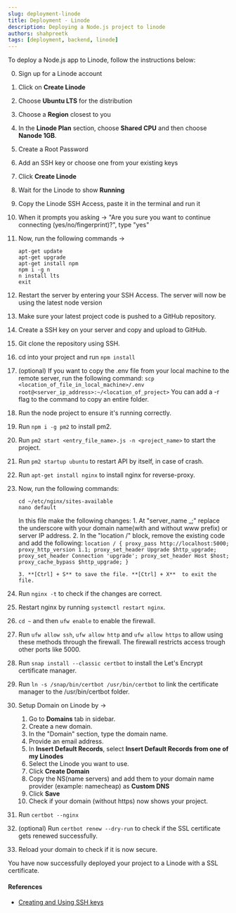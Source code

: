 ```yaml
---
slug: deployment-linode
title: Deployment - Linode
description: Deploying a Node.js project to linode
authors: shahpreetk
tags: [deployment, backend, linode]
---
```


To deploy a Node.js app to Linode, follow the instructions below:
<!-- truncate -->
0. Sign up for a Linode account
1. Click on **Create Linode**
2. Choose **Ubuntu LTS** for the distribution
3. Choose a **Region** closest to you
4. In the **Linode Plan** section, choose **Shared CPU** and then choose **Nanode 1GB**.
5. Create a Root Password
6. Add an SSH key or choose one from your existing keys
7. Click **Create Linode**
8. Wait for the Linode to show **Running**
9. Copy the Linode SSH Access, paste it in the terminal and run it
10. When it prompts you asking -> "Are you sure you want to continue connecting (yes/no/fingerprint)?", type "yes"
11. Now, run the following commands ->
    ```
    apt-get update
    apt-get upgrade
    apt-get install npm
    npm i -g n
    n install lts
    exit
    ```
12. Restart the server by entering your SSH Access. The server will now be using the latest node version
13. Make sure your latest project code is pushed to a GitHub repository.
14. Create a SSH key on your server and copy and upload to GitHub.
15. Git clone the repository using SSH.
16. cd into your project and run ```npm install```
17. (optional) If you want to copy the .env file from your local machine to the remote server, run the following command:
      ```scp <location_of_file_in_local_machine>/.env root@<server_ip_address>:~/<location_of_project>```
You can add a -r flag to the command to copy an entire folder.
18. Run the node project to ensure it's running correctly.
19. Run ```npm i -g pm2``` to install pm2.
20. Run ```pm2 start <entry_file_name>.js -n <project_name>``` to start the project.
21. Run ```pm2 startup ubuntu``` to restart API by itself, in case of crash.
22. Run ```apt-get install nginx``` to install nginx for reverse-proxy.
23. Now, run the following commands:
    ```
    cd ~/etc/nginx/sites-available
    nano default
    ```
    In this file make the following changes:
        1. At "server_name _;" replace the underscore with your domain name(with and without www prefix) or server IP address.
        2. In the "location /" block, remove the existing code and add the following:
              ```
              location / {
                  proxy_pass http://localhost:5000;
                  proxy_http_version 1.1;
                  proxy_set_header Upgrade $http_upgrade;
                  proxy_set_header Connection 'upgrade';
                  proxy_set_header Host $host;
                  proxy_cache_bypass $http_upgrade;
              }
              ```

        3. **[Ctrl] + S** to save the file. **[Ctrl] + X**  to exit the file.
24. Run ```nginx -t``` to check if the changes are correct.
25. Restart nginx by running ```systemctl restart nginx```.
26. ```cd ~``` and then ```ufw enable``` to enable the firewall.
27. Run ```ufw allow ssh```, ```ufw allow http``` and ```ufw allow https``` to allow using these methods through the firewall. The firewall restricts access trough other ports like 5000.
28. Run ```snap install --classic certbot``` to install the Let's Encrypt certificate manager.
29. Run ```ln -s /snap/bin/certbot /usr/bin/certbot``` to link the certificate manager to the /usr/bin/certbot folder.
30. Setup Domain on Linode by ->
    1. Go to **Domains** tab in sidebar.
    2. Create a new domain.
    3. In the "Domain" section, type the domain name.
    4. Provide an email address.
    5. In **Insert Default Records**, select **Insert Default Records from one of my Linodes**
    6. Select the Linode you want to use.
    7. Click **Create Domain**
    8. Copy the NS(name servers) and add them to your domain name provider (example: namecheap) as **Custom DNS**
    9. Click **Save**
    10. Check if your domain (without https) now shows your project.
31. Run ```certbot --nginx```
32. (optional) Run ```certbot renew --dry-run``` to check if the SSL certificate gets renewed successfully.
33. Reload your domain to check if it is now secure.

You have now successfully deployed your project to a Linode with a SSL certificate.

#### References
- [Creating and Using SSH keys](https://www.linode.com/docs/guides/use-public-key-authentication-with-ssh/)